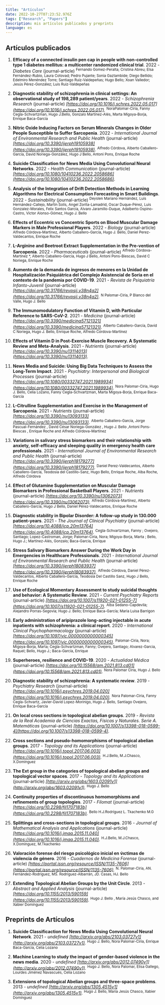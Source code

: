 ```yaml
---
title: "Artículos"
date: 2022-10-27T07:23:52.976Z
tags: ["Research", "Papers"]
description: mis artículos publicados y preprints
language: es
---
```



    
## Artículos publicados

1. **Efficacy of a connected insulin pen cap in people with non-controlled type 1 diabetes mellitus: a multicenter randomized clinical trial**. 2022 - *Diabetes Care*  (journal-article) <sup>Fernando Gomez-Peralta; Cristina Abreu; Elsa Fernández-Rubio, Laura Cotovad; Pedro Pujante; Sonia Gaztambide; Diego Bellido; Edelmiro Menéndez Torre; Santiago Ruiz-Valdepeñas; Hugo Bello; Xoan Valledor; Jesús Pérez-González; Luis Ruiz-Valdepeñas</sup>

1. **Diagnostic stability of schizophrenia in clinical settings: An observational study of 198,289 patient/years**. 2022 - *Schizophrenia Research*  (journal-article) *[https://doi.org/10.1016/j.schres.2022.05.017](https://doi.org/10.1016/j.schres.2022.05.017).* <sup>NoraPalomar-Ciria, Fanny Cegla-Schvartzman, Hugo J.Bello, Gonzalo Martínez-Alés, Marta Migoya-Borja, Enrique Baca-García</sup>

1. **Nitric Oxide Inducing Factors on Serum Minerals Changes in Older  People Susceptible to Suffer Sarcopenia**. 2022 - *International Journal of Environmental Research and Public Health*  (journal-article) *[https://doi.org/10.3390/ijerph19105938](https://doi.org/10.3390/ijerph19105938).* <sup>Alfredo Córdova, Alberto Caballero-García, David Noriega-González, Hugo J Bello, Antoni Pons, Enrique Roche</sup>

1. **Suicide Classification for News Media Using Convolutional Neural Networks**. 2022 - *Health Communication*  (journal-article) *[https://doi.org/10.1080/10410236.2022.2058686](https://doi.org/10.1080/10410236.2022.2058686).*

1. **Analysis of the Integration of Drift Detection Methods in  Learning Algorithms for Electrical Consumption Forecasting in Smart  Buildings**. 2022 - *Sustainability*  (journal-article) <sup>Deyslen Mariano Hernández, Luis Hernández-Callejo, Martín Solís, Angel Zorita-Lamadrid, Oscar Duque-Pérez, Luis Gonzalez-Morales, Felix Santos García, Alvaro Jaramillo-Duque, Adalberto Ospino-Castro, Victor Alonso-Gómez, Hugo J. Bello</sup>

1. **Effects of Eccentric vs Concentric Sports on Blood Muscular Damage  Markers in Male Professional Players**. 2022 - *Biology*  (journal-article) <sup>Alfredo Córdova-Martínez, Alberto Caballero-García, Hugo J. Bello, Daniel Perez-Valdecantos, Enrique Roche</sup>

1. **L-Arginine and Beetroot Extract Supplementation in the Pre-vention of  Sarcopenia**. 2022 - *Pharmaceuticals*  (journal-article) <sup>Alfredo Córdova-Martínez *, Alberto Caballero-García, Hugo J Bello, Antoni Pons-Biescas, David C Noriega, Enrique Roche</sup>

1. **Aumento de la demanda de ingresos de menores en la Unidad de Hospitalización Psiquiátrica del Complejo Asistencial de Soria en el contexto de la pandemia por COVID-19**. 2021 - *Revista de Psiquiatría Infanto-Juvenil*  (journal-article) *[https://doi.org/10.31766/revpsij.v38n4a2](https://doi.org/10.31766/revpsij.v38n4a2).* <sup>N Palomar-Ciria, P Blanco del Valle, Hugo J. Bello</sup>

1. **The Immunomodulatory Function of Vitamin D, with Particular Reference to SARS-CoV-2**. 2021 - *Medicina*  (journal-article) *[https://doi.org/10.3390/medicina57121321](https://doi.org/10.3390/medicina57121321).* <sup>Alberto Caballero-García, David C Noriega, Hugo J. Bello, Enrique Roche, Alfredo Córdova-Martínez</sup>

1. **Effects of Vitamin D in Post-Exercise Muscle Recovery. A Systematic Review and Meta-Analysis**. 2021 - *Nutrients*  (journal-article) *[https://doi.org/10.3390/nu13114013](https://doi.org/10.3390/nu13114013).*

1. **News Media and Suicide: Using Big Data Techniques to Assess the Long-Term Impact**. 2021 - *Psychiatry: Interpersonal and Biological Processes*  (journal-article) *[https://doi.org/10.1080/00332747.2021.1989934](https://doi.org/10.1080/00332747.2021.1989934).* <sup>Nora Palomar-Ciria, Hugo J. Bello, Celia Lozano, Fanny Cegla-Schvartzman, Marta Migoya-Borja, Enrique Baca-García</sup>

1. **L-Citrulline Supplementation and Exercise in the Management of Sarcopenia**. 2021 - *Nutrients*  (journal-article) *[https://doi.org/10.3390/nu13093133](https://doi.org/10.3390/nu13093133).* <sup>Alberto Caballero-García, Jorge Pascual-Fernández , David César Noriega-González , Hugo J. Bello ,Antoni Pons-Biescas , Enrique Roche and Alfredo Córdova-Martínez</sup>

1. **Variations in salivary stress biomarkers and their relationship with  anxiety, self-efficacy and sleeping quality in emergency health care  professionals**. 2021 - *International Journal of Environmental Research and Public Health*  (journal-article) *[https://doi.org/10.3390/ijerph18179277](https://doi.org/10.3390/ijerph18179277).* <sup>Daniel Perez-Valdecantos, Alberto Caballero-García, Teodosia del Castillo-Sanz, Hugo Bello, Enrique Roche, Alba Roche, Alfredo Córdova</sup>

1. **Effect of Glutamine Supplementation on Muscular Damage Biomarkers in Professional Basketball Players**. 2021 - *Nutrients*  (journal-article) *[https://doi.org/10.3390/nu13062073](https://doi.org/10.3390/nu13062073).* <sup>Alfredo Córdova-Martínez, Alberto Caballero-García, Hugo J Bello, Daniel Pérez-Valdecantos, Enrique Roche</sup>

1. **Diagnostic stability in Bipolar Disorder: A follow-up study in 130.000 patient-years**. 2021 - *The Journal of Clinical Psychiatry*  (journal-article) *[https://doi.org/10.4088/jcp.20m13764](https://doi.org/10.4088/jcp.20m13764).* <sup> Cegla-Schvartzman, Fanny ; Ovejero, Santiago; Lopez-Castroman, Jorge; Palomar-Ciria, Nora; Migoya-Borja, Marta ; Bello, Hugo J.; Martínez-Alés, Gonzalo; Baca-Garcia, Enrique</sup>

1. **Stress Salivary Biomarkers Answer During the Work Day in Emergencies  in Healthcare Professionals**. 2021 - *International Journal of Environmental Research and Public Health*  (journal-article) *[https://doi.org/10.3390/ijerph18083937](https://doi.org/10.3390/ijerph18083937).* <sup>Alfredo Córdova, Daniel Pérez-Valdecantos, Alberto Caballero-García, Teodosia Del Castillo Sanz, Hugo J Bello, Enrique Roche</sup>

1. **Use of Ecological Momentary Assessment to study suicidal thoughts and behavior: A Systematic Review**. 2021 - *Current Psychiatry Reports*  (journal-article) *[https://doi.org/10.1007/s11920-021-01255-7](https://doi.org/10.1007/s11920-021-01255-7).* <sup>Alba Sedano-Capdevila; Alejandro Porras-Segovia; Hugo J. Bello; Enrique Baca-García; Maria Luisa Barrigon</sup>

1. **Early administration of aripiprazole long-acting injectable in acute inpatients with schizophrenia: a clinical report**. 2020 - *International Clinical Psychopharmacology*  (journal-article) *[https://doi.org/10.1097/yic.0000000000000345](https://doi.org/10.1097/yic.0000000000000345).* <sup>Palomar-Ciria, Nora; Migoya-Borja, Marta; Cegla-Schvartzman, Fanny; Ovejero, Santiago; Alvarez-Garcia, Raquel; Bello, Hugo J.; Baca-García, Enrique</sup>

1. **Superheroes, resilience and COVID-19**. 2020 - *Actualidad Médica*  (journal-article) *[https://doi.org/10.15568/am.2021.813.cd01](https://doi.org/10.15568/am.2021.813.cd01).* <sup>Nora Palomar Ciria, Hugo J. Bello</sup>

1. **Diagnostic stability of schizophrenia: A systematic review**. 2019 - *Psychiatry Research*  (journal-article) *[https://doi.org/10.1016/j.psychres.2019.04.020](https://doi.org/10.1016/j.psychres.2019.04.020).* <sup>Nora Palomar-Ciria, Fanny Cegla-Schvartz, Javier-David Lopez-Morinigo, Hugo J. Bello, Santiago Ovejero, Enrique Baca-García</sup>

1. **On local cross sections in topological abelian groups**. 2019 - *Revista de la Real Academia de Ciencias Exactas, Físicas y Naturales. Serie A. Matemáticas*  (journal-article) *[https://doi.org/10.1007/s13398-018-0599-4](https://doi.org/10.1007/s13398-018-0599-4).*

1. **Cross sections and pseudo-homomorphisms of topological abelian groups**. 2017 - *Topology and its Applications*  (journal-article) *[https://doi.org/10.1016/j.topol.2017.06.003](https://doi.org/10.1016/j.topol.2017.06.003).* <sup>H.J.Bello, M.J.Chasco, X.Domínguez</sup>

1. **The Ext group in the categories of topological abelian groups and topological vector spaces**. 2017 - *Topology and its Applications*  (journal-article) *[http://arxiv.org/abs/1603.02091v1](http://arxiv.org/abs/1603.02091v1).* <sup>Hugo J. Bello</sup>

1. **Continuity properties of discontinuous homomorphisms and refinements of group topologies**. 2017 - *Filomat*  (journal-article) *[https://doi.org/10.2298/fil1707183b](https://doi.org/10.2298/fil1707183b).* <sup>Bello H.J.Rodríguez L. Tkachenko M.G</sup>

1. **Splittings and cross-sections in topological groups**. 2016 - *Journal of Mathematical Analysis and Applications*  (journal-article) *[https://doi.org/10.1016/j.jmaa.2015.11.040](https://doi.org/10.1016/j.jmaa.2015.11.040).* <sup>H.J.Bello, M.J.Chasco, X.Domínguez, M.Tkachenko</sup>

1. **Valoración forense del riesgo psicológico inicial en v́ıctimas de violencia de género**. 2016 - *Cuadernos de Medicina Forense*  (journal-article) *[https://portal.issn.org/resource/ISSN/1135-7606](https://portal.issn.org/resource/ISSN/1135-7606).* <sup>N. Palomar-Ciria, AN. Fernández-Rodríguez,  MS. Rodríguez-Albarrán, JD. Casas, HJ. Bello</sup>

1. **Extending Topological Abelian Groups by the Unit Circle**. 2013 - *Abstract and Applied Analysis*  (journal-article) *[https://doi.org/10.1155/2013/590159](https://doi.org/10.1155/2013/590159).* <sup>Hugo J. Bello , María Jesús Chasco, and Xabier Domínguez</sup>


## Preprints de Artículos

1. **Suicide Classificaction for News Media Using Convolutional Neural Network**. 2021 - *undefined* *[http://arxiv.org/abs/2103.03727v1](http://arxiv.org/abs/2103.03727v1).* <sup>Hugo J. Bello, Nora Palomar-Ciria, Enrique Baca-García, Celia Lozano</sup>

1. **Machine Learning to study the impact of gender-based violence in the news media**. 2020 - *undefined* *[http://arxiv.org/abs/2012.07490v1](http://arxiv.org/abs/2012.07490v1).* <sup>Hugo J. Bello, Nora Palomar, Elisa Gallego, Lourdes Jiménez Navascués, Celia Lozano</sup>

1. **Extensions of topological Abelian groups and three-space problems**. 2013 - *undefined* *[http://arxiv.org/abs/1305.4515v1](http://arxiv.org/abs/1305.4515v1).* <sup>  Hugo J. Bello, María Jesús Chasco, Xabier Domínguez</sup>